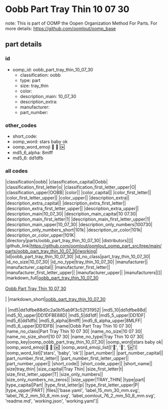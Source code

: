 # Oobb Part Tray Thin 10 07 30  

note: This is part of OOMP the Oopen Organization Method For Parts. For more details: https://github.com/oomlout/oomp_base

##  part details





### id
* oomp_id: oobb_part_tray_thin_10_07_30
  * classification: oobb
  * type: part
  * size: tray_thin
  * color: 
  * description_main: 10_07_30
  * description_extra: 
  * manufacturer: 
  * part_number: 

### other_codes
* short_code: 
* oomp_word: stars baby ok
* oomp_word_emoji :stars: :baby: :ok:
* md5_6_alpha: 8mlff
* md5_6: dd1dfb

### all codes 
|classification|oobb|
|classification_capital|Oobb|
|classification_first_letter|o|
|classification_first_letter_upper|O|
|classification_upper|OOBB|
|color||
|color_capital||
|color_first_letter||
|color_first_letter_upper||
|color_upper||
|description_extra||
|description_extra_capital||
|description_extra_first_letter||
|description_extra_first_letter_upper||
|description_extra_upper||
|description_main|10_07_30|
|description_main_capital|10 07.30|
|description_main_first_letter|1|
|description_main_first_letter_upper|1|
|description_main_upper|10_07_30|
|description_only_numbers|100730|
|description_only_numbers_short|101k|
|description_or_color|101k|
|description_or_color_upper|101K|
|directory|parts/oobb_part_tray_thin_10_07_30|
|distributors|[]|
|github_link|https://github.com/oomlout/oomlout_oomp_part_src/tree/main/parts/oobb_part_tray_thin_10_07_30/working|
|id|oobb_part_tray_thin_10_07_30|
|id_no_class|part_tray_thin_10_07_30|
|id_no_size|10_07_30|
|id_no_type|tray_thin_10_07_30|
|manufacturer||
|manufacturer_capital||
|manufacturer_first_letter||
|manufacturer_first_letter_upper||
|manufacturer_upper||
|manufacturers|[]|
|markdown_full|[oobb_part_tray_thin_10_07_30](https://github.com/oomlout/oomlout_oomp_part_src/tree/main/parts/oobb_part_tray_thin_10_07_30/working)<br>[](https://github.com/oomlout/oomlout_oomp_part_src/tree/main/parts/oobb_part_tray_thin_10_07_30/working)<br>[Oobb Part Tray Thin 10 07 30](https://github.com/oomlout/oomlout_oomp_part_src/tree/main/parts/oobb_part_tray_thin_10_07_30/working)<br><br>|
|markdown_short|[oobb_part_tray_thin_10_07_30](https://github.com/oomlout/oomlout_oomp_part_src/tree/main/parts/oobb_part_tray_thin_10_07_30/working)<br><br>|
|md5|dd1dfbe88d0c2a0b15ab9f3c52f31952|
|md5_10|dd1dfbe88d|
|md5_10_upper|DD1DFBE88D|
|md5_5|dd1df|
|md5_5_upper|DD1DF|
|md5_6|dd1dfb|
|md5_6_alpha|8mlff|
|md5_6_alpha_upper|8MLFF|
|md5_6_upper|DD1DFB|
|name|Oobb Part Tray Thin 10 07 30|
|name_no_class|Part Tray Thin 10 07 30|
|name_no_size|10 07 30|
|name_no_size_short|10 07 30|
|name_no_type|Tray Thin 10 07 30|
|oomp_key|oomp_oobb_part_tray_thin_10_07_30|
|oomp_word|stars baby ok|
|oomp_word_emoji|:stars: :baby: :ok:|
|oomp_word_emoji_list|[':stars:', ':baby:', ':ok:']|
|oomp_word_list|['stars', 'baby', 'ok']|
|part_number||
|part_number_capital||
|part_number_first_letter||
|part_number_first_letter_upper||
|part_number_upper||
|short_code||
|short_code_upper||
|short_name||
|size|tray_thin|
|size_capital|Tray Thin|
|size_first_letter|t|
|size_first_letter_upper|T|
|size_only_numbers||
|size_only_numbers_no_zeros||
|size_upper|TRAY_THIN|
|type|part|
|type_capital|Part|
|type_first_letter|p|
|type_first_letter_upper|P|
|type_upper|PART|
|files|['base.yaml', 'label_15_mm_30_mm.svg', 'label_76_2_mm_50_8_mm.svg', 'label_oomlout_76_2_mm_50_8_mm.svg', 'readme.md', 'working.json', 'working.yaml']|
